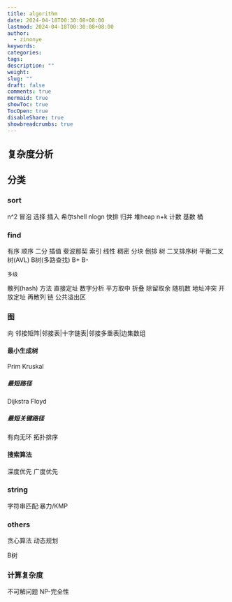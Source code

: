 ```yaml
---
title: algorithm
date: 2024-04-18T00:30:08+08:00
lastmod: 2024-04-18T00:30:08+08:00
author:
  - zinonye
keywords: 
categories: 
tags: 
description: ""
weight: 
slug: ""
draft: false
comments: true
mermaid: true
showToc: true
TocOpen: true
disableShare: true
showbreadcrumbs: true
---
```

## 复杂度分析


## 分类
### sort
n^2
	冒泡
	选择
	插入 
	希尔shell
nlogn
	快排
	归并
	堆heap
n+k
	计数
	基数
	桶
### find
有序
	顺序 
	二分 
	插值
	斐波那契
索引
	线性
		稠密
		分块
		倒排
	树
		二叉排序树
		平衡二叉树(AVL)
		B树(多路查找)
			B+
			B-
		
	多级
散列(hash)
	方法
		直接定址
		数字分析
		平方取中
		折叠
		除留取余
		随机数
	地址冲突
		开放定址
		再散列
		链
		公共溢出区
		
### 图
向
邻接矩阵|邻接表|十字链表|邻接多重表|边集数组
#### 最小生成树
Prim
Kruskal
##### 最短路径
Dijkstra
Floyd
##### 最短关键路径
有向无环
拓扑排序
#### 搜索算法
深度优先
广度优先
### string
字符串匹配:暴力/KMP

### others
贪心算法
动态规划

B树









### 计算复杂度
不可解问题    NP-完全性

